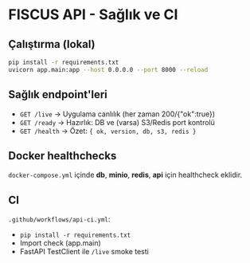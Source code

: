 # FISCUS API - Sağlık ve CI

## Çalıştırma (lokal)
```bash
pip install -r requirements.txt
uvicorn app.main:app --host 0.0.0.0 --port 8000 --reload
```

## Sağlık endpoint'leri
- `GET /live` → Uygulama canlılık (her zaman 200/{"ok":true})
- `GET /ready` → Hazırlık: DB ve (varsa) S3/Redis port kontrolü
- `GET /health` → Özet: `{ ok, version, db, s3, redis }`

## Docker healthchecks
`docker-compose.yml` içinde **db**, **minio**, **redis**, **api** için healthcheck eklidir.

## CI
`.github/workflows/api-ci.yml`:
- `pip install -r requirements.txt`
- Import check (app.main)
- FastAPI TestClient ile `/live` smoke testi